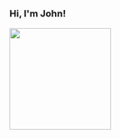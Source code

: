 ### Hi, I'm John!

<img height="180em" src="https://github-readme-stats.vercel.app/api?username=john-michihara&show_icons=true&hide_border=true&&count_private=true&include_all_commits=true" />


